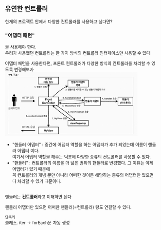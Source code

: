 ## 유연한 컨트롤러
한개의 프로젝트 안에서 다양한 컨트롤러를 사용하고 싶다면?<br>

### "어댑터 패턴"
을 사용해야 한다.<br>
우리가 사용했던 컨트롤러는 한 가지 방식의 컨트롤러 인터페이스만 사용할 수 있다<br>

어댑터 패턴을 사용한다면, 프론트 컨트롤러가 다양한 방식의 컨트롤러를 처리할 수 있도록 변경해보자<br>
![img_5.png](img_5.png)

- "핸들러 어댑터" : 중간에 어댑터 역할을 하는 어댑터가 추가 되었는데 이름이 핸들러 어댑터 이다.
<br> 여기서 어댑터 역할을 해주는 덕분에 다양한 종류의 컨트롤러를 사용할 수 있다.
- "핸들러" : 컨트롤러의 이름을 더 넓은 범위의 핸들러로 변경했다. 그 이유는 이제 어댑터가 있기 때문에 <br>
꼭 컨트롤러의 개념 뿐만 아니라 어떠한 것이든 해당하는 종류의 어댑터만 있으면 다 처리할 수 있기 때문이다.
<br>
핸들러는 <b>컨트롤러</b>라고 이해하면 된다<br>

핸들러 어댑터만 있으면 어떠한 핸들러(=컨트롤러) 랑도 연결할 수 있다.

`단축키`<br>
클래스. iter -> forEach문 자동 생성